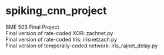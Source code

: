 # spiking_cnn_project
BME 503 Final Project    
Final version of rate-coded XOR: zachnet.py    
Final version of rate-coded Iris: irisnetzach.py     
Final version of temporally-coded network: iris_rajnet_delay.py
